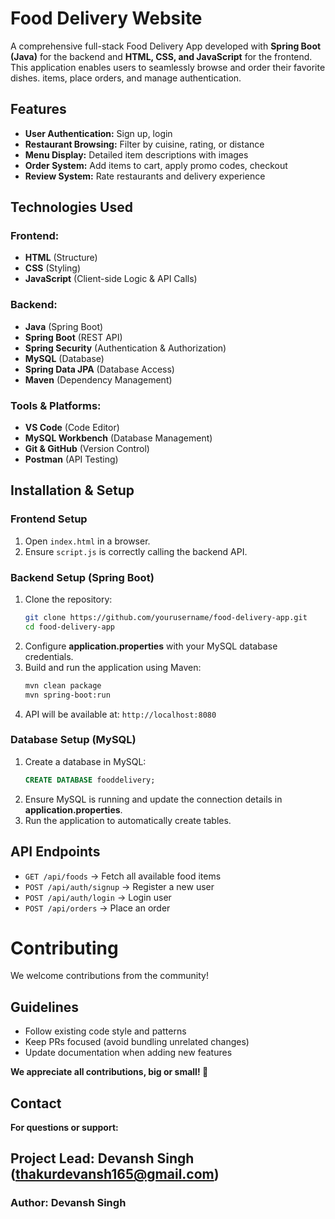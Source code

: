 # Food Delivery Website

A comprehensive full-stack Food Delivery App developed with **Spring Boot (Java)** for the backend and **HTML, CSS, and JavaScript** for the frontend. This application enables users to seamlessly browse and order their favorite dishes. items, place orders, and manage authentication.

## Features
- **User Authentication:** Sign up, login
- **Restaurant Browsing:** Filter by cuisine, rating, or distance
- **Menu Display:** Detailed item descriptions with images
- **Order System:** Add items to cart, apply promo codes, checkout
- **Review System:** Rate restaurants and delivery experience



## Technologies Used

### Frontend:
- **HTML** (Structure)
- **CSS** (Styling)
- **JavaScript** (Client-side Logic & API Calls)

### Backend:
- **Java** (Spring Boot)
- **Spring Boot** (REST API)
- **Spring Security** (Authentication & Authorization)
- **MySQL** (Database)
- **Spring Data JPA** (Database Access)
- **Maven** (Dependency Management)

### Tools & Platforms:
- **VS Code** (Code Editor)
- **MySQL Workbench** (Database Management)
- **Git & GitHub** (Version Control)
- **Postman** (API Testing)


## Installation & Setup

### Frontend Setup
1. Open `index.html` in a browser.
2. Ensure `script.js` is correctly calling the backend API.

### Backend Setup (Spring Boot)
1. Clone the repository:
   ```sh
   git clone https://github.com/yourusername/food-delivery-app.git
   cd food-delivery-app
   ```
2. Configure **application.properties** with your MySQL database credentials.
3. Build and run the application using Maven:
   ```sh
   mvn clean package
   mvn spring-boot:run
   ```
4. API will be available at: `http://localhost:8080`

### Database Setup (MySQL)
1. Create a database in MySQL:
   ```sql
   CREATE DATABASE fooddelivery;
   ```
2. Ensure MySQL is running and update the connection details in **application.properties**.
3. Run the application to automatically create tables.

## API Endpoints
- `GET /api/foods` → Fetch all available food items
- `POST /api/auth/signup` → Register a new user
- `POST /api/auth/login` → Login user
- `POST /api/orders` → Place an order

# Contributing
We welcome contributions from the community!

## Guidelines

- Follow existing code style and patterns
- Keep PRs focused (avoid bundling unrelated changes)
- Update documentation when adding new features

**We appreciate all contributions, big or small! 🚀**

## Contact
**For questions or support:**

Project Lead: Devansh Singh (thakurdevansh165@gmail.com)
---
### Author: Devansh Singh
